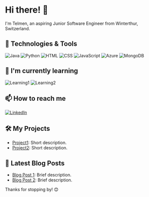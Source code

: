 # Hi there! 👋

I'm Telmen, an aspiring Junior Software Engineer from Winterthur, Switzerland.

## 🔧 Technologies & Tools
![Java](https://img.shields.io/badge/-Java-333333?style=flat&logo=java)
![Python](https://img.shields.io/badge/-Python-333333?style=flat&logo=python)
![HTML](https://img.shields.io/badge/-HTML-333333?style=flat&logo=html5)
![CSS](https://img.shields.io/badge/-CSS-333333?style=flat&logo=css3)
![JavaScript](https://img.shields.io/badge/-JavaScript-333333?style=flat&logo=javascript)
![Azure](https://img.shields.io/badge/-Azure-333333?style=flat&logo=microsoft-azure)
![MongoDB](https://img.shields.io/badge/-MongoDB-333333?style=flat&logo=mongodb)


## 🌱 I'm currently learning

![Learning1](https://img.shields.io/badge/-Learning1-333333?style=flat&logo=learning1)
![Learning2](https://img.shields.io/badge/-Learning2-333333?style=flat&logo=learning2)

## 📫 How to reach me

[![LinkedIn](https://img.shields.io/badge/LinkedIn-Profile-0077B5?style=flat&logo=linkedin&logoColor=white)](https://www.linkedin.com/in/telmen-munkhbaatar-96b046285/)


## 🛠️ My Projects

- [Project1](https://github.com/yourusername/project1): Short description.
- [Project2](https://github.com/yourusername/project2): Short description.

## 📝 Latest Blog Posts

- [Blog Post 1](https://yourblog.com/post1): Brief description.
- [Blog Post 2](https://yourblog.com/post2): Brief description.

Thanks for stopping by! 😊


<!--
**VanqCoding/VanqCoding** is a ✨ _special_ ✨ repository because its `README.md` (this file) appears on your GitHub profile.

Here are some ideas to get you started:

- 🔭 I’m currently working on ...
- 🌱 I’m currently learning ...
- 👯 I’m looking to collaborate on ...
- 🤔 I’m looking for help with ...
- 💬 Ask me about ...
- 📫 How to reach me: ...
- 😄 Pronouns: ...
- ⚡ Fun fact: ...
-->
